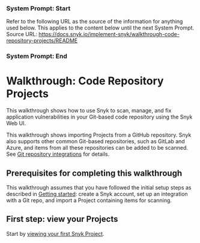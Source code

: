 ### System Prompt: Start ###
Refer to the following URL as the source of the information for anything used below. This applies to the content below until the next System Prompt.
Source URL: https://docs.snyk.io/implement-snyk/walkthrough-code-repository-projects/README
### System Prompt: End ###

# Walkthrough: Code Repository Projects

This walkthrough shows how to use Snyk to scan, manage, and fix application vulnerabilities in your Git-based code repository using the Snyk Web UI.

This walkthrough shows importing Projects from a GitHub repository. Snyk also supports other common Git-based repositories, such as GitLab and Azure, and items from all these repositories can be added to be scanned. See [Git repository integrations](../../scm-ide-and-ci-cd-integrations/snyk-scm-integrations/) for details.

## Prerequisites for completing this walkthrough

This walkthrough assumes that you have followed the initial setup steps as described in [Getting started](../../getting-started/): create a Snyk account, set up an integration with a Git repo, and import a Project containing items for scanning.

## First step: view your Projects

Start by [viewing your first Snyk Project](view-your-first-snyk-projects.md).
